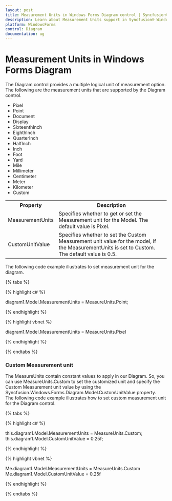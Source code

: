 ```yaml
---
layout: post
title: Measurement Units in Windows Forms Diagram control | Syncfusion®
description: Learn about Measurement Units support in Syncfusion® Windows Forms Diagram control, its elements and more details.
platform: WindowsForms
control: Diagram
documentation: ug
---
```


# Measurement Units in Windows Forms Diagram

The Diagram control provides a multiple logical unit of measurement option. The following are the measurement units that are supported by the Diagram control.

* Pixel
* Point
* Document
* Display
* SixteenthInch
* EighthInch
* QuarterInch
* HalfInch
* Inch
* Foot
* Yard
* Mile
* Millimeter
* Centimeter
* Meter
* Kilometer
* Custom 

<table>
<tr>
<th>
Property</th><th>
Description</th></tr>
<tr>
<td>
MeasurementUnits </td><td>
Specifies whether to get or set the Measurement unit for the Model. The default value is Pixel.</td></tr>
<td>
CustomUnitValue </td><td>
Specifies whether to set the Custom Measurement unit value for the model, if the MeasurementUnits is set to Custom. The default value is 0.5.</td></tr>
</table>

The following code example illustrates to set measurement unit for the diagram.

{% tabs %}

{% highlight c# %}

 diagram1.Model.MeasurementUnits = MeasureUnits.Point;

{% endhighlight %}

{% highlight vbnet %}

 diagram1.Model.MeasurementUnits = MeasureUnits.Pixel
	
{% endhighlight %}

{% endtabs %}

### Custom Measurement unit

The MeasureUnits contain constant values to apply in our Diagram. So, you can use MeasureUnits.Custom to set the customized unit and specify the Custom Measurement unit value by using the Syncfusion.Windows.Forms.Diagram.Model.CustomUnitValue property.   
The following code example illustrates how to set custom measurement unit for the Diagram control.
 
{% tabs %}

{% highlight c# %}

this.diagram1.Model.MeasurementUnits = MeasureUnits.Custom;
this.diagram1.Model.CustomUnitValue = 0.25f;

{% endhighlight %}

{% highlight vbnet %}

Me.diagram1.Model.MeasurementUnits = MeasureUnits.Custom
Me.diagram1.Model.CustomUnitValue = 0.25f
	
{% endhighlight %}

{% endtabs %}

